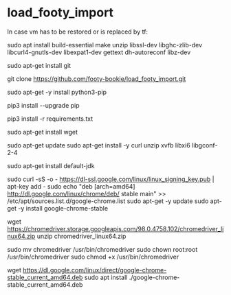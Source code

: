 # load_footy_import


In case vm has to be restored or is replaced by tf:

sudo apt install build-essential make unzip libssl-dev libghc-zlib-dev libcurl4-gnutls-dev libexpat1-dev gettext dh-autoreconf libz-dev

sudo apt-get install git

git clone https://github.com/footy-bookie/load_footy_import.git

sudo apt-get -y install python3-pip

pip3 install --upgrade pip

pip3 install -r requirements.txt

sudo apt-get install wget

sudo apt-get update
sudo apt-get install -y curl unzip xvfb libxi6 libgconf-2-4

sudo apt-get install default-jdk 

sudo curl -sS -o - https://dl-ssl.google.com/linux/linux_signing_key.pub | apt-key add -
sudo echo "deb [arch=amd64]  http://dl.google.com/linux/chrome/deb/ stable main" >> /etc/apt/sources.list.d/google-chrome.list
sudo apt-get -y update
sudo apt-get -y install google-chrome-stable

wget https://chromedriver.storage.googleapis.com/98.0.4758.102/chromedriver_linux64.zip
unzip chromedriver_linux64.zip

sudo mv chromedriver /usr/bin/chromedriver
sudo chown root:root /usr/bin/chromedriver
sudo chmod +x /usr/bin/chromedriver

wget https://dl.google.com/linux/direct/google-chrome-stable_current_amd64.deb
sudo apt install ./google-chrome-stable_current_amd64.deb